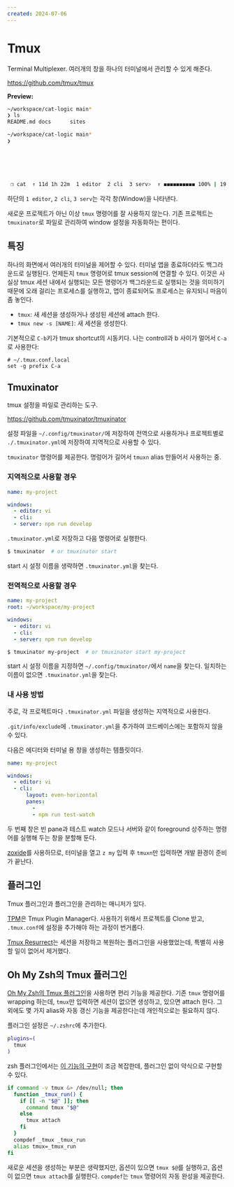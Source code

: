 ```yaml
---
created: 2024-07-06
---
```

# Tmux

Terminal Multiplexer. 여러개의 창을 하나의 터미널에서 관리할 수 있게 해준다.

https://github.com/tmux/tmux

**Preview:**

```bash
~/workspace/cat-logic main*                                                                          19:13:40
❯ ls
README.md docs      sites

~/workspace/cat-logic main*                                                                          19:13:41
❯






 ❐ cat  ↑ 11d 1h 22m  1 editor  2 cli  3 serv>  ↑ ◼◼◼◼◼◼◼◼◼◼ 100% | 19:13 | 28 Aug  park       ip-192-168-0-9
```

하단의 `1 editor`, `2 cli`, `3 serv`는 각각 창(Window)을 나타낸다.

새로운 프로젝트가 아닌 이상 `tmux` 명령어를 잘 사용하지 않는다.
기존 프로젝트는 `tmuxinator`로 파일로 관리하여 window 설정을 자동화하는 편이다.

## 특징

하나의 화면에서 여러개의 터미널을 제어할 수 있다.
터미널 앱을 종료하더라도 백그라운드로 실행된다.
언제든지 `tmux` 명령어로 tmux session에 연결할 수 있다.
이것은 사실상 tmux 세션 내에서 실행되는 모든 명령어가 백그라운드로 실행되는 것을 의미하기 때문에
오래 걸리는 프로세스를 실행하고, 앱이 종료되어도 프로세스는 유지되니 마음이 좀 놓인다.

- `tmux`: 새 세션을 생성하거나 생성된 세션에 attach 한다.
- `tmux new -s [NAME]`: 새 세션을 생성한다.

기본적으로 `C-b`키가 tmux shortcut의 시동키다.
나는 controll과 b 사이가 멀어서 `C-a`로 사용한다:

```
# ~/.tmux.conf.local
set -g prefix C-a
```

## Tmuxinator

tmux 설정을 파일로 관리하는 도구.

https://github.com/tmuxinator/tmuxinator

설정 파일을 `~/.config/tmuxinator/`에 저장하여 전역으로 사용하거나
프로젝트별로 `./.tmuxinator.yml`에 저장하여 지역적으로 사용할 수 있다.

`tmuxinator` 명령어를 제공한다. 명렁어가 길어서 `tmuxn` alias 만들어서 사용하는 중.

### 지역적으로 사용할 경우

```yaml
name: my-project

windows:
  - editor: vi
  - cli:
  - server: npm run develop
```

`.tmuxinator.yml`로 저장하고 다음 명령어로 실행한다.

```bash
$ tmuxinator  # or tmuxinator start
```

start 시 설정 이름을 생략하면 `.tmuxinator.yml`을 찾는다.

### 전역적으로 사용할 경우

```yaml
name: my-project
root: ~/workspace/my-project

windows:
  - editor: vi
  - cli:
  - server: npm run develop
```

```bash
$ tmuxinator my-project  # or tmuxinator start my-project
```

start 시 설정 이름을 지정하면 `~/.config/tmuxinator/`에서 `name`을 찾는다.
일치하는 이름이 없으면 `.tmuxinator.yml`을 찾는다.

### 내 사용 방법

주로, 각 프로젝트마다 `.tmuxinator.yml` 파일을 생성하는 지역적으로 사용한다.

`.git/info/exclude`에 `.tmuxinator.yml`을 추가하여 코드베이스에는 포함하지 않을 수 있다.

다음은 에디터와 터미널 용 창을 생성하는 템플릿이다.

```yaml
name: my-project

windows:
  - editor: vi
  - cli:
      layout: even-horizontal
      panes:
        -
        - npm run test-watch
```

두 번째 창은 빈 pane과 테스트 watch 모드나 서버와 같이 foreground 상주하는 명령어를 실행해 두는 창을 분할해 둔다.

[zoxide](https://github.com/ajeetdsouza/zoxide)를 사용하므로,
터미널을 열고 `z my` 입력 후 `tmuxn`만 입력하면 개발 환경이 준비가 끝난다.

## 플러그인

Tmux 플러그인과 플러그인을 관리하는 매니저가 있다.

[TPM](https://github.com/tmux-plugins/tpm)은 Tmux Plugin Manager다.
사용하기 위해서 프로젝트를 Clone 받고, `.tmux.conf`에 설정을 추가해야 하는 과정이 번거롭다.

[Tmux Resurrect](https://github.com/tmux-plugins/tmux-resurrect)는 세션을 저장하고 복원하는 플러그인을 사용했었는데,
특별히 사용할 일이 없어서 제거했다.

## Oh My Zsh의 Tmux 플러그인

[Oh My Zsh의 Tmux 플러그인](https://github.com/ohmyzsh/ohmyzsh/tree/master/plugins/tmux)을 사용하면 편리 기능을 제공한다.
기존 `tmux` 명령어를 wrapping 하는데, `tmux`만 입력하면 세션이 없으면 생성하고, 있으면 attach 한다.
그 외에도 몇 가지 alias와 자동 갱신 기능을 제공한다는데 개인적으로는 필요하지 않다.

플러그인 설정은 `~/.zshrc`에 추가한다.

```bash
plugins=(
  tmux
)
```

zsh 플러그인에서는 [이 기능의 구현](https://github.com/ohmyzsh/ohmyzsh/blob/881c8b78d3e3ade9bccfddb3e616842807d07a59/plugins/tmux/tmux.plugin.zsh#L110-L161)이 조금 복잡한데, 플러그인 없이 약식으로 구현할 수 있다.

```bash
if command -v tmux &> /dev/null; then
  function _tmux_run() {
    if [[ -n "$@" ]]; then
      command tmux "$@"
    else
      tmux attach
    fi
  }
  compdef _tmux _tmux_run
  alias tmux=_tmux_run
fi
```

새로운 세션을 생성하는 부분은 생략했지만, 옵션이 있으면 `tmux $@`를 실행하고, 옵션이 없으면 `tmux attach`를 실행한다.
`compdef`는 `tmux` 명령어의 자동 완성을 제공한다.
